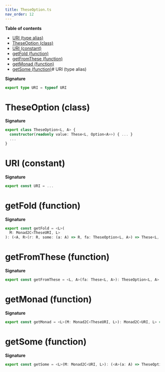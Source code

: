 ```yaml
---
title: TheseOption.ts
nav_order: 12
---
```


**Table of contents**

- [URI (type alias)](#uri-type-alias)
- [TheseOption (class)](#theseoption-class)
- [URI (constant)](#uri-constant)
- [getFold (function)](#getfold-function)
- [getFromThese (function)](#getfromthese-function)
- [getMonad (function)](#getmonad-function)
- [getSome (function)](#getsome-function)# URI (type alias)

**Signature**

```ts
export type URI = typeof URI
```

# TheseOption (class)

**Signature**

```ts
export class TheseOption<L, A> {
  constructor(readonly value: These<L, Option<A>>) { ... }
  ...
}
```

# URI (constant)

**Signature**

```ts
export const URI = ...
```

# getFold (function)

**Signature**

```ts
export const getFold = <L>(
  M: Monad2C<TheseURI, L>
): (<A, R>(r: R, some: (a: A) => R, fa: TheseOption<L, A>) => These<L, R>) => ...
```

# getFromThese (function)

**Signature**

```ts
export const getFromThese = <L, A>(fa: These<L, A>): TheseOption<L, A> => ...
```

# getMonad (function)

**Signature**

```ts
export const getMonad = <L>(M: Monad2C<TheseURI, L>): Monad2C<URI, L> => ...
```

# getSome (function)

**Signature**

```ts
export const getSome = <L>(M: Monad2C<URI, L>): (<A>(a: A) => TheseOption<L, A>) => ...
```
